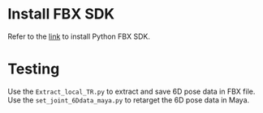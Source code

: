 # Install FBX SDK
Refer to the [link](https://github.com/liujf69/Data-Processing/tree/master/SkExtract_FromFBX) to install Python FBX SDK.

# Testing
Use the ```Extract_local_TR.py``` to extract and save 6D pose data in FBX file. </br>
Use the ```set_joint_6Ddata_maya.py``` to retarget the 6D pose data in Maya.
